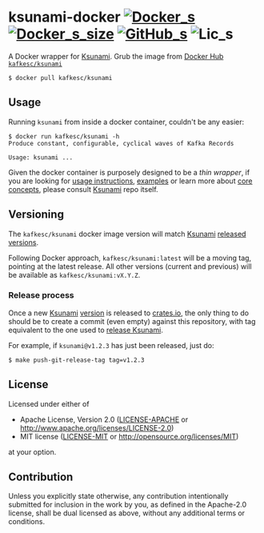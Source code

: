 # ksunami-docker [![Docker_s]][Docker_l] [![Docker_s_size]][Docker_l] [![GitHub_s]][GitHub_l] ![Lic_s]

[Docker_s]: https://img.shields.io/docker/v/kafkesc/ksunami/latest?logo=Docker&style=flat-square&label=D
[Docker_l]: https://hub.docker.com/r/kafkesc/ksunami
[Docker_s_size]: https://img.shields.io/docker/image-size/kafkesc/ksunami/latest?logo=Docker&style=flat-square&label=D
[GitHub_s]: https://img.shields.io/badge/S-GitHub-green?link=http://Github.com&link=http://youtube.com&logo=Github
[GitHub_l]: https://github.com/kafkesc/ksunami-docker
[Lic_s]: https://img.shields.io/badge/License-Apache_2.0_or_MIT-blue.svg?style=flat-square&label=L

A Docker wrapper for [Ksunami]. 
Grub the image from [Docker Hub `kafkesc/ksunami`](https://hub.docker.com/r/kafkesc/ksunami)

```shell
$ docker pull kafkesc/ksunami
```

## Usage

Running `ksunami` from inside a docker container, couldn't be any easier:

```shell
$ docker run kafkesc/ksunami -h
Produce constant, configurable, cyclical waves of Kafka Records

Usage: ksunami ...
```

Given the docker container is purposely designed to be a _thin wrapper_,
if you are looking for [usage instructions](https://github.com/kafkesc/ksunami#usage),
[examples](https://github.com/kafkesc/ksunami#examples) or learn
more about [core concepts](https://github.com/kafkesc/ksunami#core-concepts),
please consult [Ksunami] repo itself.

## Versioning

The `kafkesc/ksunami` docker image version will match [Ksunami]
[released versions](https://crates.io/crates/ksunami/versions).

Following Docker approach, `kafkesc/ksunami:latest` will be a moving tag, pointing at the latest release.
All other versions (current and previous) will be available as `kafkesc/ksunami:vX.Y.Z`.

### Release process

Once a new [Ksunami] [version](https://crates.io/crates/ksunami/versions) is released to [crates.io],
the only thing to do should be to create a commit (even empty) against this repository,
with tag equivalent to the one used to [release Ksunami](https://github.com/kafkesc/ksunami/releases).

For example, if `ksunami@v1.2.3` has just been released, just do:

```shell
$ make push-git-release-tag tag=v1.2.3
```

## License

Licensed under either of

* Apache License, Version 2.0
  ([LICENSE-APACHE](LICENSE-APACHE) or http://www.apache.org/licenses/LICENSE-2.0)
* MIT license
  ([LICENSE-MIT](LICENSE-MIT) or http://opensource.org/licenses/MIT)

at your option.

## Contribution

Unless you explicitly state otherwise, any contribution intentionally submitted
for inclusion in the work by you, as defined in the Apache-2.0 license, shall be
dual licensed as above, without any additional terms or conditions.

[Ksunami]: https://github.com/kafkesc/ksunami
[Docker]: https://www.docker.com/
[crates.io]: https://crates.io/crates/ksunami